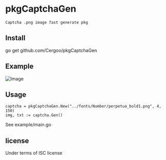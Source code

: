 pkgCaptchaGen
======
	Captcha .png image fast generate pkg
  
Install
-------
go get github.com/Cergoo/pkgCaptchaGen

Example
-------
![Image](https://github.com/Cergoo/pkgCaptchaGen/example/1.png)

Usage
-----
    captcha = pkgCaptchaGen.New("../fonts/Number/perpetua_bold1.png", 4, 150)
    img, txt := captcha.Gen()
    
See example/main.go

license
-------
Under terms of ISC license      